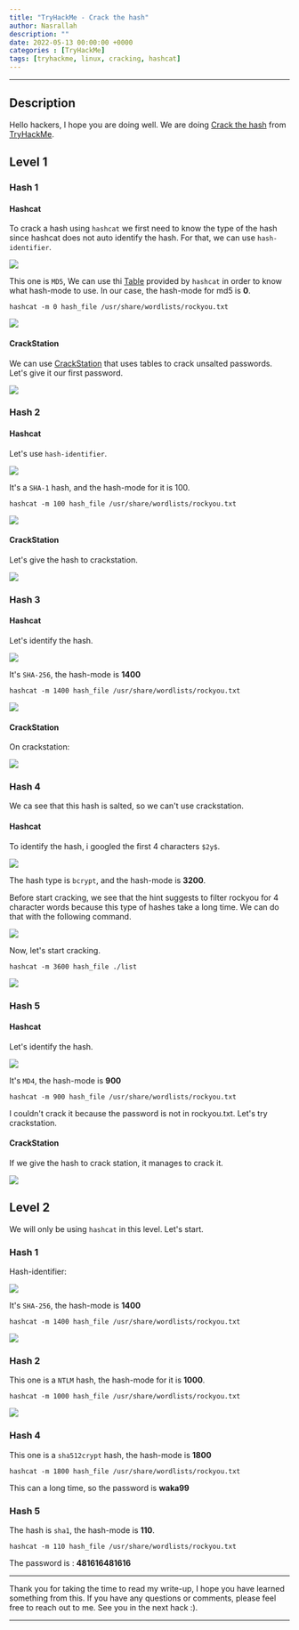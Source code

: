```yaml
---
title: "TryHackMe - Crack the hash"
author: Nasrallah
description: ""
date: 2022-05-13 00:00:00 +0000
categories : [TryHackMe]
tags: [tryhackme, linux, cracking, hashcat]
---
```


<div align="center"> <script src="https://tryhackme.com/badge/367641"></script> </div>

---


## **Description**

Hello hackers, I hope you are doing well. We are doing [Crack the hash](https://tryhackme.com/room/crackthehash) from [TryHackMe](https://tryhackme.com).

## **Level 1**

### Hash 1

#### Hashcat

To crack a hash using `hashcat` we first need to know the type of the hash since hashcat does not auto identify the hash. For that, we can use `hash-identifier`.

![](/assets/img/tryhackme/crackthehash/2.png)

This one is `MD5`, We can use thi [Table](https://hashcat.net/wiki/doku.php?id=example_hashes) provided by `hashcat` in order to know what hash-mode to use. In our case, the hash-mode for md5 is **0**.

`hashcat -m 0 hash_file /usr/share/wordlists/rockyou.txt`

![](/assets/img/tryhackme/crackthehash/3.png)

#### CrackStation

We can use [CrackStation](https://crackstation.net/) that uses tables to crack unsalted passwords. Let's give it our first password.

![](/assets/img/tryhackme/crackthehash/1.png)

### Hash 2

#### Hashcat

Let's use `hash-identifier`.

![](/assets/img/tryhackme/crackthehash/4.png)

It's a `SHA-1` hash, and the hash-mode for it is 100.

`hashcat -m 100 hash_file /usr/share/wordlists/rockyou.txt`

![](/assets/img/tryhackme/crackthehash/5.png)


#### CrackStation

Let's give the hash to crackstation.

![](/assets/img/tryhackme/crackthehash/6.png)

### Hash 3

#### Hashcat

Let's identify the hash.

![](/assets/img/tryhackme/crackthehash/7.png)

It's `SHA-256`, the hash-mode is **1400**

`hashcat -m 1400 hash_file /usr/share/wordlists/rockyou.txt`

![](/assets/img/tryhackme/crackthehash/8.png)

#### CrackStation

On crackstation:

![](/assets/img/tryhackme/crackthehash/9.png)

### Hash 4

We ca see that this hash is salted, so we can't use crackstation.

#### Hashcat

To identify the hash, i googled the first 4 characters `$2y$`.

![](/assets/img/tryhackme/crackthehash/10.png)

The hash type is `bcrypt`, and the hash-mode is **3200**.

Before start cracking, we see that the hint suggests to filter rockyou for 4 character words because this type of hashes take a long time. We can do that with the following command.

![](/assets/img/tryhackme/crackthehash/11.png)

Now, let's start cracking.

`hashcat -m 3600 hash_file ./list`

![](/assets/img/tryhackme/crackthehash/12.png)


### Hash 5

#### Hashcat 

Let's identify the hash.

![](/assets/img/tryhackme/crackthehash/13.png)

It's `MD4`, the hash-mode is **900**

`hashcat -m 900 hash_file /usr/share/wordlists/rockyou.txt`

I couldn't crack it because the password is not in rockyou.txt. Let's try crackstation. 

#### CrackStation

If we give the hash to crack station, it manages to crack it.

![](/assets/img/tryhackme/crackthehash/14.png)


## **Level 2**

We will only be using `hashcat` in this level. Let's start.

### Hash 1

Hash-identifier:

![](/assets/img/tryhackme/crackthehash/15.png)

It's `SHA-256`, the hash-mode is **1400**

`hashcat -m 1400 hash_file /usr/share/wordlists/rockyou.txt`

![](/assets/img/tryhackme/crackthehash/16.png)

### Hash 2 

This one is a `NTLM` hash, the hash-mode for it is **1000**.

`hashcat -m 1000 hash_file /usr/share/wordlists/rockyou.txt`

![](/assets/img/tryhackme/crackthehash/17.png)


### Hash 4

This one is a `sha512crypt` hash, the hash-mode is **1800**

`hashcat -m 1800 hash_file /usr/share/wordlists/rockyou.txt`

This can a long time, so the password is **waka99**

### Hash 5

The hash is `sha1`, the hash-mode is **110**.

`hashcat -m 110 hash_file /usr/share/wordlists/rockyou.txt`

The password is : **481616481616**

---

Thank you for taking the time to read my write-up, I hope you have learned something from this. If you have any questions or comments, please feel free to reach out to me. See you in the next hack :).

---